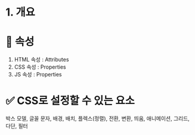 # 1. 개요

# 📌 속성

1. HTML 속성 : Attributes
2. CSS 속성 : Properties
3. JS 속성 : Properties

# ✅ CSS로 설정할 수 있는 요소

박스 모델, 글꼴 문자, 배경, 배치, 플렉스(정렬), 전환, 변환, 띄움, 애니메이션, 그리드, 다단, 필터